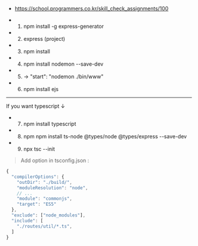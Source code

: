 - https://school.programmers.co.kr/skill_check_assignments/100

- 1. npm install -g express-generator
- 2. express (project)
- 3. npm install
- 4. npm install nodemon --save-dev
- 5. -> "start": "nodemon ./bin/www"
- 6. npm install ejs

---

If you want typescript ↓

- 7. npm install typescript
- 8. npm npm install ts-node @types/node @types/express --save-dev
- 9. npx tsc --init

> Add option in tsconfig.json :

```js
{
  "compilerOptions": {
    "outDir": "./build/",
    "moduleResolution": "node",
    // ...
    "module": "commonjs",
    "target": "ES5"
  },
  "exclude": ["node_modules"],
  "include": [
    "./routes/util/*.ts",
  ]
}
```
